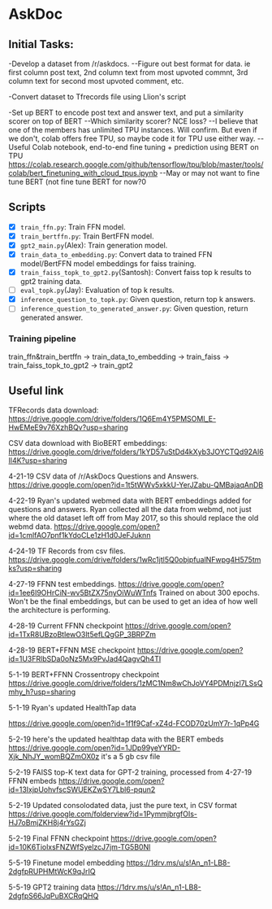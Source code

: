 # AskDoc

## Initial Tasks:

-Develop a dataset from /r/askdocs. 
--Figure out best format for data. ie first column post text, 2nd column text from most upvoted commnt, 3rd column text for second most upvoted comment, etc.

-Convert dataset to Tfrecords file using Llion's script

-Set up BERT to encode post text and answer text, and put a similarity scorer on top of BERT 
--Which similarity scorer? NCE loss?
--I believe that one of the members has unlimited TPU instances. Will confirm. But even if we don't, colab offers free TPU, so maybe code it for TPU use either way. 
--Useful Colab notebook, end-to-end fine tuning + prediction using BERT on TPU https://colab.research.google.com/github/tensorflow/tpu/blob/master/tools/colab/bert_finetuning_with_cloud_tpus.ipynb
--May or may not want to fine tune BERT (not fine tune BERT for now?0

## Scripts

- [x] `train_ffn.py`: Train FFN model.
- [x] `train_bertffn.py`: Train BertFFN model.
- [x] `gpt2_main.py`(Alex): Train generation model.
- [x] `train_data_to_embedding.py`: Convert data to trained FFN model/BertFFN model embeddings for faiss training.
- [x] `train_faiss_topk_to_gpt2.py`(Santosh): Convert faiss top k results to gpt2 training data.
- [ ] `eval_topk.py`(Jay): Evaluation of top k results.
- [x] `inference_question_to_topk.py`: Given question, return top k answers.
- [ ] `inference_question_to_generated_answer.py`: Given question, return generated answer.

### Training pipeline

train_ffn&train_bertffn -> train_data_to_embedding -> train_faiss -> train_faiss_topk_to_gpt2 -> train_gpt2



## Useful link

TFRecords data download:
https://drive.google.com/drive/folders/1Q6Em4Y5PMSOMl_E-HwEMeE9v76XzhBQv?usp=sharing

CSV data download with BioBERT embeddings:
https://drive.google.com/drive/folders/1kYD57uStDd4kXyb3JOYCTQd92Al6Il4K?usp=sharing

4-21-19
CSV data of /r/AskDocs Questions and Answers. 
https://drive.google.com/open?id=1t5tWWv5xkkU-YerJZabu-QMBajaqAnDB

4-22-19
Ryan's updated webmed data with BERT embeddings added for questions and answers. Ryan collected all the data from webmd, not just where the old dataset left off from May 2017, so this should replace the old webmd data. 
https://drive.google.com/open?id=1cmlfAO7pnf1kYdoCLe1zH1d0JeFJuknn

4-24-19
TF Records from csv files.
https://drive.google.com/drive/folders/1wRc1jtl5Q0objpfualNFwpg4H575tmks?usp=sharing

4-27-19
FFNN test embeddings. 
https://drive.google.com/open?id=1ee6I9OHrCiN-wv5BtZX75nyOiWuWTnfs
Trained on about 300 epochs. Won't be the final embeddings, but can be used to get an idea of how well the architecture is performing. 

4-28-19
Current FFNN checkpoint
https://drive.google.com/open?id=1TxR8UBzoBtlewO3lt5efLQgGP_3BRPZm

4-28-19
BERT+FFNN MSE checkpoint
https://drive.google.com/open?id=1U3FRlbSDa0oNz5Mx9PvJad4QagvQh4TI

5-1-19
BERT+FFNN Crossentropy checkpoint
https://drive.google.com/drive/folders/1zMC1Nm8wChJoVY4PDMnjzl7LSsQmhy_h?usp=sharing

5-1-19
Ryan's updated HealthTap data

https://drive.google.com/open?id=1f1f9Caf-xZ4d-FCOD70zUmY7r-1qPp4G

5-2-19
here's the updated healthtap data with the BERT embeds
https://drive.google.com/open?id=1JDp99yeYYRD-Xjk_NhJY_womBQZmOX0z
it's a 5 gb csv file

5-2-19
FAISS top-K text data for GPT-2 training, processed from 4-27-19 FFNN embeds
https://drive.google.com/open?id=13IxjpUohvfscSWUEKZwSY7Lbl6-pqun2

5-2-19
Updated consolodated data, just the pure text, in CSV format
https://drive.google.com/folderview?id=1PymmjbrgfOIs-HJ7oBmjZKH8j4rYsGZj

5-2-19
Final FFNN checkpoint https://drive.google.com/open?id=10K6TiolxsFNZWfSyelzcJ7jm-TG5B0Nl

5-5-19
Finetune model embedding
https://1drv.ms/u/s!An_n1-LB8-2dgfpRUPHMtWcK9qJrIQ

5-5-19
GPT2 training data
https://1drv.ms/u/s!An_n1-LB8-2dgfpS66JqPuBXCRqQHQ